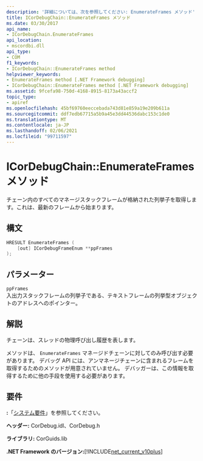 ```yaml
---
description: '詳細については、次を参照してください: EnumerateFrames メソッド'
title: ICorDebugChain::EnumerateFrames メソッド
ms.date: 03/30/2017
api_name:
- ICorDebugChain.EnumerateFrames
api_location:
- mscordbi.dll
api_type:
- COM
f1_keywords:
- ICorDebugChain::EnumerateFrames method
helpviewer_keywords:
- EnumerateFrames method [.NET Framework debugging]
- ICorDebugChain::EnumerateFrames method [.NET Framework debugging]
ms.assetid: 9fcefa98-750d-4168-8915-8173a43accf2
topic_type:
- apiref
ms.openlocfilehash: 45bf69760eeccebada743d81e859a19e209b611a
ms.sourcegitcommit: ddf7edb67715a5b9a45e3dd44536dabc153c1de0
ms.translationtype: MT
ms.contentlocale: ja-JP
ms.lasthandoff: 02/06/2021
ms.locfileid: "99711597"
---
```

# <a name="icordebugchainenumerateframes-method"></a>ICorDebugChain::EnumerateFrames メソッド

チェーン内のすべてのマネージスタックフレームが格納された列挙子を取得します。これは、最新のフレームから始まります。  
  
## <a name="syntax"></a>構文  
  
```cpp  
HRESULT EnumerateFrames (  
    [out] ICorDebugFrameEnum **ppFrames  
);  
```  
  
## <a name="parameters"></a>パラメーター  

 `ppFrames`  
 入出力スタックフレームの列挙子である、テキストフレームの列挙型オブジェクトのアドレスへのポインター。  
  
## <a name="remarks"></a>解説  

 チェーンは、スレッドの物理呼び出し履歴を表します。  
  
 メソッドは、 `EnumerateFrames` マネージドチェーンに対してのみ呼び出す必要があります。 デバッグ API には、アンマネージチェーンに含まれるフレームを取得するためのメソッドが用意されていません。 デバッガーは、この情報を取得するために他の手段を使用する必要があります。  
  
## <a name="requirements"></a>要件  

 **:**「[システム要件](../../get-started/system-requirements.md)」を参照してください。  
  
 **ヘッダー:** CorDebug.idl、CorDebug.h  
  
 **ライブラリ:** CorGuids.lib  
  
 **.NET Framework のバージョン:**[!INCLUDE[net_current_v10plus](../../../../includes/net-current-v10plus-md.md)]
